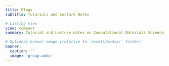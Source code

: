 ```yaml
---
title: Blogs
subtitle: Tutorials and Lecture Notes

# Listing view
view: compact
summary: Tutorial and Lecture notes on Computational Materials Science related topics.

# Optional banner image (relative to `assets/media/` folder).
banner:
  caption: ''
  image: 'group.webp'
---
```

